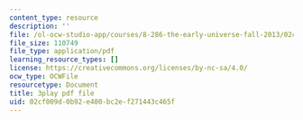 ```yaml
---
content_type: resource
description: ''
file: /ol-ocw-studio-app/courses/8-286-the-early-universe-fall-2013/02cf009d0b92e400bc2ef271443c465f_RgScJ20EnW8.pdf
file_size: 110749
file_type: application/pdf
learning_resource_types: []
license: https://creativecommons.org/licenses/by-nc-sa/4.0/
ocw_type: OCWFile
resourcetype: Document
title: 3play pdf file
uid: 02cf009d-0b92-e400-bc2e-f271443c465f
---
```

